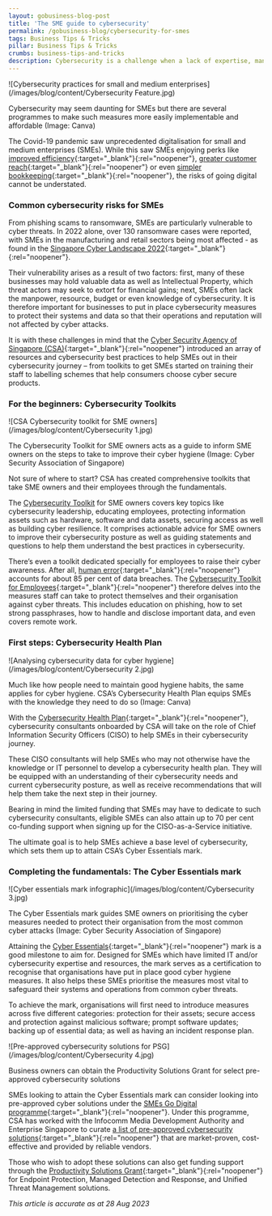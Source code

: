 ```yaml
---
layout: gobusiness-blog-post
title: 'The SME guide to cybersecurity'
permalink: /gobusiness-blog/cybersecurity-for-smes
tags: Business Tips & Tricks
pillar: Business Tips & Tricks
crumbs: business-tips-and-tricks
description: Cybersecurity is a challenge when a lack of expertise, manpower, funding and resources come into play. This article helps SMEs get started on their journey.
---
```


![Cybersecurity practices for small and medium enterprises](/images/blog/content/Cybersecurity Feature.jpg)
<figcaption>Cybersecurity may seem daunting for SMEs but there are several programmes to make such measures more easily implementable and affordable (Image: Canva)</figcaption>

The Covid-19 pandemic saw unprecedented digitalisation for small and medium enterprises (SMEs). While this saw SMEs enjoying perks like [improved efficiency](/gobusiness-blog/psg?src=home_blog){:target="_blank"}{:rel="noopener"}, [greater customer reach](/gobusiness-blog/three-steps-to-digital-presence?src=home_blog){:target="_blank"}{:rel="noopener"} or even [simpler bookkeeping](/gobusiness-blog/corporate-tax-filing-singapore?src=home_blog){:target="_blank"}{:rel="noopener"}, the risks of going digital cannot be understated. 

### Common cybersecurity risks for SMEs

From phishing scams to ransomware, SMEs are particularly vulnerable to cyber threats. In 2022 alone, over 130 ransomware cases were reported, with SMEs in the manufacturing and retail sectors being most affected - as found in the [Singapore Cyber Landscape 2022](https://www.csa.gov.sg/Tips-Resource/publications/2023/singapore-cyber-landscape-2022){:target="_blank"}{:rel="noopener"}.

Their vulnerability arises as a result of two factors: first, many of these businesses may hold valuable data as well as Intellectual Property, which threat actors may seek to extort for financial gains; next, SMEs often lack the manpower, resource, budget or even knowledge of cybersecurity. It is therefore important for businesses to put in place cybersecurity measures to protect their systems and data so that their operations and reputation will not affected by cyber attacks.

It is with these challenges in mind that the [Cyber Security Agency of Singapore (CSA)](https://www.csa.gov.sg/){:target="_blank"}{:rel="noopener"} introduced an array of resources and cybersecurity best practices to help SMEs out in their cybersecurity journey – from toolkits to get SMEs started on training their staff to labelling schemes that help consumers choose cyber secure products. 

### For the beginners: Cybersecurity Toolkits 

![CSA Cybersecurity toolkit for SME owners](/images/blog/content/Cybersecurity 1.jpg)
<figcaption>The Cybersecurity Toolkit for SME owners acts as a guide to inform SME owners on the steps to take to improve their cyber hygiene (Image: Cyber Security Association of Singapore)</figcaption>

Not sure of where to start? CSA has created comprehensive toolkits that take SME owners and their employees through the fundamentals. 

The [Cybersecurity Toolkit](https://www.csa.gov.sg/our-programmes/support-for-enterprises/sg-cyber-safe-programme/cybersecurity-toolkits/enterprise-leaders-and-sme-ownerss) for SME owners covers key topics like cybersecurity leadership, educating employees, protecting information assets such as hardware, software and data assets, securing access as well as building cyber resilience. It comprises actionable advice for SME owners to improve their cybersecurity posture as well as guiding statements and questions to help them understand the best practices in cybersecurity. 

There’s even a toolkit dedicated specially for employees to raise their cyber awareness. After all, [human error](https://www.tessian.com/research/the-psychology-of-human-error-2022/){:target="_blank"}{:rel="noopener"} accounts for about 85 per cent of data breaches. The [Cybersecurity Toolkit for Employees](https://www.csa.gov.sg/our-programmes/support-for-enterprises/sg-cyber-safe-programme/cybersecurity-toolkits/cybersecurity-toolkit-for-employees){:target="_blank"}{:rel="noopener"} therefore delves into the measures staff can take to protect themselves and their organisation against cyber threats. This includes education on phishing, how to set strong passphrases, how to handle and disclose important data, and even covers remote work. 

### First steps: Cybersecurity Health Plan

![Analysing cybersecurity data for cyber hygiene](/images/blog/content/Cybersecurity 2.jpg)
<figcaption>Much like how people need to maintain good hygiene habits, the same applies for cyber hygiene. CSA’s Cybersecurity Health Plan equips SMEs with the knowledge they need to do so (Image: Canva)</figcaption>

With the [Cybersecurity Health Plan](https://www.csa.gov.sg/our-programmes/support-for-enterprises/sg-cyber-safe-programme/cybersecurity-certification-scheme-for-organisation/cybersecurity-health-plan){:target="_blank"}{:rel="noopener"}, cybersecurity consultants onboarded by CSA will take on the role of Chief Information Security Officers (CISO) to help SMEs in their cybersecurity journey. 

These CISO consultants will help SMEs who may not otherwise have the knowledge or IT personnel to develop a cybersecurity health plan. They will be equipped with an understanding of their cybersecurity needs and current cybersecurity posture, as well as receive recommendations that will help them take the next step in their journey. 

Bearing in mind the limited funding that SMEs may have to dedicate to such cybersecurity consultants, eligible SMEs can also attain up to 70 per cent co-funding support when signing up for the CISO-as-a-Service initiative. 

The ultimate goal is to help SMEs achieve a base level of cybersecurity, which sets them up to attain CSA’s Cyber Essentials mark. 

### Completing the fundamentals: The Cyber Essentials mark

![Cyber essentials mark infographic](/images/blog/content/Cybersecurity 3.jpg)
<figcaption>The Cyber Essentials mark guides SME owners on prioritising the cyber measures needed to protect their organisation from the most common cyber attacks (Image: Cyber Security Association of Singapore)</figcaption> 

Attaining the [Cyber Essentials](https://www.csa.gov.sg/our-programmes/support-for-enterprises/sg-cyber-safe-programme/cybersecurity-certification-scheme-for-organisation/cyber-essentials){:target="_blank"}{:rel="noopener"} mark is a good milestone to aim for. Designed for SMEs which have limited IT and/or cybersecurity expertise and resources, the mark serves as a certification to recognise that organisations have put in place good cyber hygiene measures. It also helps these SMEs prioritise the measures most vital to safeguard their systems and operations from common cyber threats.

To achieve the mark, organisations will first need to introduce measures across five different categories: protection for their assets; secure access and protection against malicious software; prompt software updates; backing up of essential data; as well as having an incident response plan.

![Pre-approved cybersecurity solutions for PSG](/images/blog/content/Cybersecurity 4.jpg)
<figcaption>Business owners can obtain the Productivity Solutions Grant for select pre-approved cybersecurity solutions</figcaption>

SMEs looking to attain the Cyber Essentials mark can consider looking into pre-approved cyber solutions under the [SMEs Go Digital programme](https://www.imda.gov.sg/how-we-can-help/smes-go-digital){:target="_blank"}{:rel="noopener"}. Under this programme, CSA has worked with the Infocomm Media Development Authority and Enterprise Singapore to curate [a list of pre-approved cybersecurity solutions](https://services2.imda.gov.sg/CTOaaS/Solutions){:target="_blank"}{:rel="noopener"} that are market-proven, cost-effective and provided by reliable vendors.

Those who wish to adopt these solutions can also get funding support through the [Productivity Solutions Grant](/productivity-solutions-grant/){:target="_blank"}{:rel="noopener"} for Endpoint Protection, Managed Detection and Response, and Unified Threat Management solutions. 

<em> This article is accurate as at 28 Aug 2023</em>

